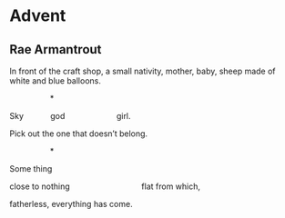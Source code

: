 # Advent
## Rae Armantrout
In front of the craft shop,
a small nativity,
mother, baby, sheep
made of white
and blue balloons.

                  *

Sky
           god
                      girl.

Pick out the one
that doesn’t belong.

                  *

Some thing

close to nothing
                               flat
from which,

fatherless,
everything has come.